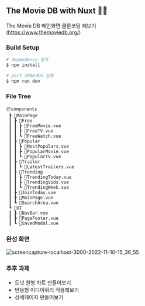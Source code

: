 ## The Movie DB with Nuxt 🧚‍♀️

The Movie DB 메인화면 클론코딩 해보기 <br/>
(https://www.themoviedb.org/)

### Build Setup

```bash
# dependency 설치
$ npm install

# port 3000에서 실행
$ npm run dev
```

### File Tree

```
📦components
 ┣ 📂MainPage
 ┃ ┣ 📂Free
 ┃ ┃ ┣ 📜FreeMovie.vue
 ┃ ┃ ┣ 📜FreeTV.vue
 ┃ ┃ ┗ 📜FreeWatch.vue
 ┃ ┣ 📂Popular
 ┃ ┃ ┣ 📜MostPopulars.vue
 ┃ ┃ ┣ 📜PopularMovie.vue
 ┃ ┃ ┗ 📜PopularTV.vue
 ┃ ┣ 📂Trailer
 ┃ ┃ ┗ 📜LatestTrailers.vue
 ┃ ┣ 📂Trending
 ┃ ┃ ┣ 📜TrendingToday.vue
 ┃ ┃ ┣ 📜TrendingVids.vue
 ┃ ┃ ┗ 📜TrendingWeek.vue
 ┃ ┣ 📜JoinToday.vue
 ┃ ┣ 📜MainPage.vue
 ┃ ┗ 📜SearchArea.vue
 ┗ 📂UI
 ┃ ┣ 📜NavBar.vue
 ┃ ┣ 📜PageFooter.vue
 ┃ ┗ 📜SavedModal.vue
```

### 완성 화면
![screencapture-localhost-3000-2022-11-10-15_36_55](https://user-images.githubusercontent.com/102015738/201018660-424eb32e-d767-429c-a5ab-7c676db9caf1.png)


### 추후 과제
- 도넛 원형 차트 만들어보기
- 반응형 미디어쿼리 적용해보기
- 상세페이지 만들어보기
